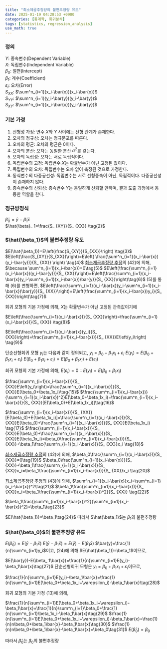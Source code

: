 ```yaml
---
title: "최소제곱추정량의 불편추정량 유도"
date: 2025-01-19 04:28:53 +0900
categories: [통계학, 회귀분석]
tags: [statistics, regression_analysis]
use_math: true
---
```


### 정의  
$Y$: 종속변수(Dependent Variable)  
$X$: 독립변수(Independent Variable)  
$\beta_0$: 절편(Intercept)  
$\beta_1$: 계수(Coefficient)  
$\varepsilon_i$: 오차(Error)  
$S_{XX}$: $\sum^n_{i=1}(x_i-\bar{x})(x_i-\bar{x})$  
$S_{YY}$: $\sum^n_{i=1}(y_i-\bar{y})(y_i-\bar{y})$  
$S_{XY}$: $\sum^n_{i=1}(x_i-\bar{x})(y_i-\bar{y})$

### 기본 가정  
1. 선형성 가정: 변수 $X$와 $Y$ 사이에는 선형 관계가 존재한다.
2. 오차의 정규성: 오차는 정규분포를 따른다.
3. 오차의 평균: 오차의 평균은 0이다.
4. 오차의 분산: 오차는 동일한 분산 $\sigma^2$를 갖는다.
5. 오차의 독립성: 오차는 서로 독립적이다.
6. 독립변수의 고정: 독립변수 $X$는 확률변수가 아닌 고정된 값이다.
7. 독립변수의 오차: 독립변수는 오차 없이 측정된 것으로 가정한다.
8. 동식변수의 다중공선성: 독립변수는 서로 선형종속이 아닌, 독립적이다. 다중공선성이 존재하지 않다.
4. 종속변수의 신뢰성: 종속변수 $Y$는 동일하게 신뢰할 만하며, 결과 도출 과정에서 동등한 역할을 한다.

### 정규방정식
$\hat{\beta}_ 0=\bar{y}-\hat{\beta}_ 1\bar{x} \tag{1}$  
$\hat{\beta}_ 1=\frac{S_ {XY}}{S_ {XX}} \tag{2}$

### $\hat{\beta_1}$의 불편추정량 유도
$E(\hat{\beta_1})=E\left(\frac{S_{XY}}{S_{XX}}\right) \tag{3}$
$E\left(\frac{S_{XY}}{S_{XX}}\right)=E\left( \frac{\sum^n_{i=1}(x_i-\bar{x})(y_i-\bar{y})}{S_ {XX}} \right) \tag{4}$
[최소제곱추정량 추정](https://jeongho0715.github.io/posts/2501180001/)의 (42)에 의해,
$\because \sum^n_{i=1}(x_i-\bar{x})=0\tag{5}$
$E\left(\frac{\sum^n_{i=1}(x_i-\bar{x})(y_i-\bar{y})}{S_ {XX}}\right)=E\left(\frac{\sum^n_{i=1}(x_i-\bar{x})y_i-\sum^n_{i=1}(x_i-\bar{x})\bar{y}}{S_ {XX}}\right)\tag{6}$
(5)를 통해 (6)를 변형하면,
$E\left(\frac{\sum^n_{i=1}(x_i-\bar{x})y_i-\sum^n_{i=1}(x_i-\bar{x})\bar{y}}{S_ {XX}}\right)=E\left(\frac{\sum^n_{i=1}(x_i-\bar{x})y_i}{S_ {XX}}\right)\tag{7}$

회귀 모형의 기본 가정에 의해, $X$는 확률변수가 아닌 고정된 관측값이기에

$E\left(\frac{\sum^n_{i=1}(x_i-\bar{x})}{S_ {XX}}\right)=\frac{\sum^n_{i=1}(x_i-\bar{x})}{S_ {XX}} \tag{8}$

$E\left(\frac{\sum^n_{i=1}(x_i-\bar{x})y_i}{S_ {XX}}\right)=\frac{\sum^n_{i=1}(x_i-\bar{x})}{S_ {XX}}E\left(y_i\right) \tag{9}$

단순선형회귀 모형 $y_i$는 다음과 같이 정의되고,
$y_i=\beta_0+\beta_1x_i+\varepsilon_i\tag{10}$
$E(y_i)=E(\beta_0+\beta_1x_i+\varepsilon_i) \tag{11}$
$E(\beta_0+\beta_1x_i+\varepsilon_i)=E(\beta_0+\beta_1x_i)+E(\varepsilon_i) \tag{12}$

회귀 모형의 기본 가정에 의해,
$E(\varepsilon_i)=0\tag{13}$
$\therefore E(y_i)=E(\beta_0+\beta_1x_i) \tag{14}$

$\frac{\sum^n_{i=1}(x_i-\bar{x})}{S_ {XX}}E\left(y_i\right)=\frac{\sum^n_{i=1}(x_i-\bar{x})}{S_ {XX}}E(\beta_0+\beta_1x_i)\tag{15}$
$\frac{\sum^n_{i=1}(x_i-\bar{x})}{\sum^n_{i=1}(x_i-\bar{x})^2}E(\beta_0+\beta_1x_i)=\frac{\sum^n_{i=1}(x_i-\bar{x})}{S_ {XX}}[E(\beta_0)+E(\beta_1x_i)]\tag{16}$


$\frac{\sum^n_{i=1}(x_i-\bar{x})}{S_ {XX}}[E(\beta_0)+E(\beta_1x_i)]=\frac{\sum^n_{i=1}(x_i-\bar{x})}{S_ {XX}}E(\beta_0)+\frac{\sum^n_{i=1}(x_i-\bar{x})}{S_ {XX}}E(\beta_1x_i) \tag{17}$
$\frac{\sum^n_{i=1}(x_i-\bar{x})}{S_ {XX}}E(\beta_0)+\frac{\sum^n_{i=1}(x_i-\bar{x})}{S_ {XX}}E(\beta_1x_i)=\beta_0\frac{\sum^n_{i=1}(x_i-\bar{x})}{S_ {XX}}+\beta_1\frac{\sum^n_{i=1}(x_i-\bar{x})}{S_ {XX}}x_i \tag{18}$

[최소제곱추정량 추정](https://jeongho0715.github.io/posts/2501180001/)의 (42)에 의해,
$\beta_0\frac{\sum^n_{i=1}(x_i-\bar{x})}{S_ {XX}}=0\tag{19}$
$\beta_0\frac{\sum^n_{i=1}(x_i-\bar{x})}{S_ {XX}}+\beta_1\frac{\sum^n_{i=1}(x_i-\bar{x})}{S_ {XX}}x_i=\beta_1\frac{\sum^n_{i=1}(x_i-\bar{x})}{S_ {XX}}x_i \tag{20}$

[최소제곱추정량 추정](https://jeongho0715.github.io/posts/2501180001/)의 (43)에 의해,
$\sum^n_{i=1}(x_i-\bar{x})x_i=\sum^n_{i=1}(x_i-\bar{x})^2\tag{21}$
$\beta_1\frac{\sum^n_{i=1}(x_i-\bar{x})}{S_ {XX}}x_i=\beta_1\frac{\sum^n_{i=1}(x_i-\bar{x})^2}{S_ {XX}} \tag{22}$


$\beta_1\frac{\sum^n_{i=1}(x_i-\bar{x})^2}{\sum^n_{i=1}(x_i-\bar{x})^2}=\beta_1\tag{23}$

$E(\hat{\beta_1})=\beta_1\tag{24}$
따라서 $\hat{\beta_1}$는 $\beta_1$의 불편추정량 

### $\hat{\beta_0}$의 불편추정량 유도


$E(\hat{\beta}_ 0)=E(\bar{y}-\beta_ 1\bar{x}) \tag{25}$
$E(\bar{y}-\beta_ 1\bar{x})=E(\bar{y})-E(\beta_ 1\bar{x})\tag{26}$
$\bar{y}=\frac{1}{n}\sum^n_{i=1}y_i$이고, (24)에 의해 $E(\hat{\beta_1})=\beta_1$이므로, 

$E(\bar{y})-E(\beta_ 1\bar{x})=\frac{1}{n}\sum^n_{i=1}E(y_i)-\beta_1\bar{x}\tag{27}$
단순선형회귀 모형은 $y_i=\beta_0+\beta_1x_i+\varepsilon_i$이므로,

$\frac{1}{n}\sum^n_{i=1}E(y_i)-\beta_1\bar{x}=\frac{1}{n}\sum^n_{i=1}E(\beta_0+\beta_1x_i+\varepsilon_i)-\beta_1\bar{x}\tag{28}$

회귀 모형의 기본 가정 (13)에 의해,


$\frac{1}{n}\sum^n_{i=1}E(\beta_0+\beta_1x_i+\varepsilon_i)-\beta_1\bar{x}=\frac{1}{n}\sum^n_{i=1}\beta_0+\frac{1}{n}\sum^n_{i=1}\beta_1x_i-\beta_1\bar{x}\tag{29}$
$\frac{1}{n}\sum^n_{i=1}E(\beta_0+\beta_1x_i+\varepsilon_i)-\beta_1\bar{x}=\frac{1}{n}n\beta_0+\beta_1\bar{x}-\beta_1\bar{x}\tag{30}$
$\frac{1}{n}n\beta_0+\beta_1\bar{x}-\beta_1\bar{x}=\beta_0\tag{31}$
$E(\hat{\beta}_0)=\beta_0\tag{32}$

따라서 $\hat{\beta}_0$는 $\beta_0$의 불편추정량